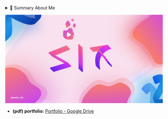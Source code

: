 <details>

<summary>👋 Summary About Me</summary>

![Suara's about](./images/__cv_2.png)

</details>

![Suara's Wallpaper](./images/siy_banner.png "Siy Play")

- **(pdf) portfolio:** [Portfolio - Google Drive](https://drive.google.com/file/d/1wiW6h7PaDoJbLU1b3ExpRA_4PTOOj_Ij/view?usp=sharing)
